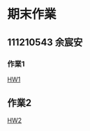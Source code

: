 # 期末作業

## 111210543 余宸安

### 作業1

[HW1](https://github.com/Micha1lyu/_sp/tree/main/hw1)

## 作業2

[HW2](https://github.com/Micha1lyu/_sp/tree/main/hw2)
